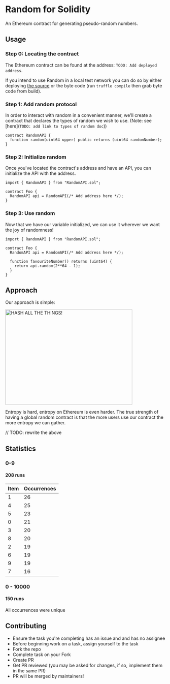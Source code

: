 # Random for Solidity
An Ethereum contract for generating pseudo-random numbers.


## Usage

### Step 0: Locating the contract
The Ethereum contract can be found at the address: `TODO: Add deployed address`.

If you intend to use Random in a local test network you can do so by either deploying [the source](./contracts/Random.sol) or the byte code (run `truffle compile` then grab byte code from build).

### Step 1: Add random protocol

In order to interact with random in a convenient manner, we'll create a contract that declares the types of random we wish to use. (Note: see [here](`TODO: add link to types of random doc`))



``` Solidity
contract RandomAPI {
  function random(uint64 upper) public returns (uint64 randomNumber);
}
```

### Step 2: Initialize random

Once you've located the contract's address and have an API, you can initialize the API with the address.

``` Solidity
import { RandomAPI } from "RandomAPI.sol";

contract Foo {
  RandomAPI api = RandomAPI(/* Add address here */);
}
```

### Step 3: Use random

Now that we have our variable initialized, we can use it wherever we want the joy of randomness!

``` Solidity
import { RandomAPI } from "RandomAPI.sol";

contract Foo {
  RandomAPI api = RandomAPI(/* Add address here */);

  function favouriteNumber() returns (uint64) {
    return api.random(2**64 - 1);
  }
}
```


## Approach

Our approach is simple:

<img src="http://i.imgur.com/n6dFbpv.png" alt="HASH ALL THE THINGS!" width="400" height="300">

Entropy is hard, entropy on Ethereum is even harder. The true strength of having a global random contract is that the more users use our contract the more entropy we can gather.

// TODO: rewrite the above


## Statistics

### 0-9
#### 208 runs
|      Item      | Occurrences  |
|----------|-------------|
| 1 |      26 |
| 4 |      25 |
| 5 |      23 |
| 0 |      21 |
| 3 |      20 |
| 8 |      20 |
| 2 |      19 |
| 6 |      19 |
| 9 |      19 |
| 7 |      16 |


### 0 - 10000
#### 150 runs
All occurrences were unique

## Contributing

- Ensure the task you're completing has an issue and and has no assignee
- Before beginning work on a task, assign yourself to the task
- Fork the repo
- Complete task on your Fork
- Create PR
- Get PR reviewed (you may be asked for changes, if so, implement them in the same PR)
- PR will be merged by maintainers!
